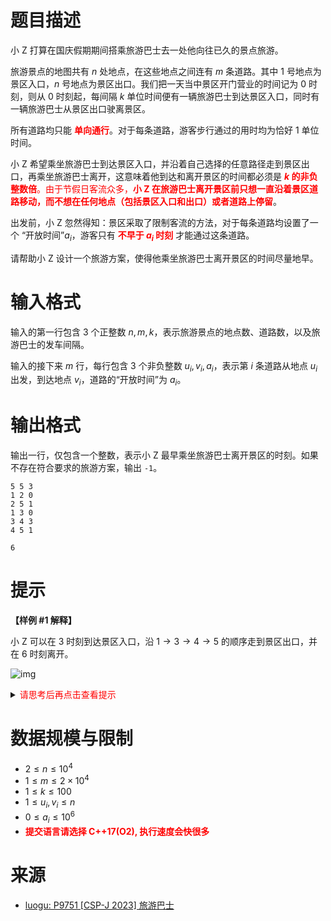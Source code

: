 # 题目描述

小 Z 打算在国庆假期期间搭乘旅游巴士去一处他向往已久的景点旅游。

旅游景点的地图共有 $n$ 处地点，在这些地点之间连有 $m$ 条道路。其中 $1$ 号地点为景区入口，$n$ 号地点为景区出口。我们把一天当中景区开门营业的时间记为 $0$ 时刻，则从 $0$ 时刻起，每间隔 $k$ 单位时间便有一辆旅游巴士到达景区入口，同时有一辆旅游巴士从景区出口驶离景区。

所有道路均只能 **<font color="#FF0000">单向通行</font>**。对于每条道路，游客步行通过的用时均为恰好 $1$ 单位时间。

小 Z 希望乘坐旅游巴士到达景区入口，并沿着自己选择的任意路径走到景区出口，再乘坐旅游巴士离开，这意味着他到达和离开景区的时间都必须是 **<font color="#FF0000">$k$ 的非负整数倍**。由于节假日客流众多，**小 Z 在旅游巴士离开景区前只想一直沿着景区道路移动，而不想在任何地点（包括景区入口和出口）或者道路上停留</font>**。

出发前，小 Z 忽然得知：景区采取了限制客流的方法，对于每条道路均设置了一个
“开放时间”$a _ i$，游客只有 **<font color="#FF0000">不早于 $a _ i$ 时刻</font>** 才能通过这条道路。

请帮助小 Z 设计一个旅游方案，使得他乘坐旅游巴士离开景区的时间尽量地早。

# 输入格式

输入的第一行包含 3 个正整数 $n, m, k$，表示旅游景点的地点数、道路数，以及旅游巴士的发车间隔。

输入的接下来 $m$ 行，每行包含 3 个非负整数 $u _ i, v _ i, a_ i$，表示第 $i$ 条道路从地点 $u _ i$ 出发，到达地点 $v _ i$，道路的“开放时间”为 $a _ i$。

# 输出格式

输出一行，仅包含一个整数，表示小 Z 最早乘坐旅游巴士离开景区的时刻。如果不存在符合要求的旅游方案，输出 `-1`。

```input1
5 5 3
1 2 0
2 5 1
1 3 0
3 4 3
4 5 1
```

```output1
6
```

# 提示

**【样例 #1 解释】**

小 Z 可以在 $3$ 时刻到达景区入口，沿 $1 \to 3 \to 4 \to 5$ 的顺序走到景区出口，并在 $6$ 时刻离开。

![img](file://旅游巴士.png)

<details>
<summary><font color="#FF0000">请思考后再点击查看提示</font></summary>

* 状态表示：$dp(u, i)$: 在 $\%k=i$ 时刻到达 $u$ 点的最短时间, 我们要求的是 $dp(n, 0)$
* 状态转移：假设从点 $u$ 到点 $v$ 有一条边, 其最早到达时间是 $t$
* 将状态 $dp(u, i)$ 当做图中的点, 将转移当做图中的边, 然后跑最短路
$$
\begin{equation}
dp(u,i) = \left\{
\begin{array}{lr}
dp(v,(i+1)\%k), & i \geq t \\
dp(v,(i+(t-i+k-1)/k*k+1))\%k, & i \lt t
\end{array}
\right.
\end{equation}
$$

</details>

# 数据规模与限制
* $2 \leq n \leq 10 ^ 4$
* $1 \leq m \leq 2 \times 10 ^ 4$
* $1 \leq k \leq 100$
* $1 \leq u _ i, v _ i \leq n$
* $0 \leq a _ i \leq 10 ^ 6$
* **<font color="#FF0000">提交语言请选择 C++17(O2), 执行速度会快很多</font>**

# 来源
* [luogu: P9751 [CSP-J 2023] 旅游巴士](https://www.luogu.com.cn/problem/P9751)